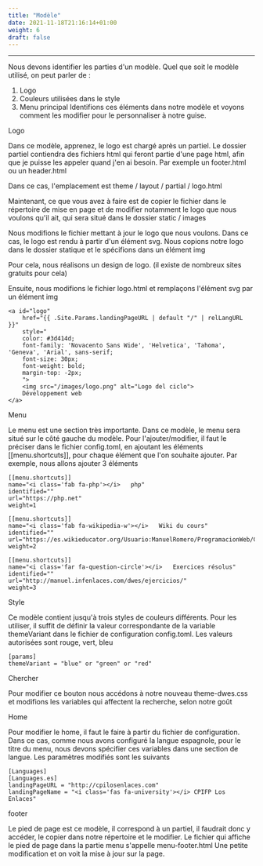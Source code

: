 ```yaml
---
title: "Modèle"
date: 2021-11-18T21:16:14+01:00
weight: 6
draft: false
---
```

***
Nous devons identifier les parties d'un modèle. Quel que soit le modèle utilisé, on peut parler de :

1. Logo
2. Couleurs utilisées dans le style
3. Menu principal Identifions ces éléments dans notre modèle et voyons comment les modifier pour le personnaliser à notre guise.

Logo

Dans ce modèle, apprenez, le logo est chargé après un partiel. Le dossier partiel contiendra des fichiers html qui feront partie d'une page html, afin que je puisse les appeler quand j'en ai besoin. Par exemple un footer.html ou un header.html

Dans ce cas, l'emplacement est theme / layout / partial / logo.html

Maintenant, ce que vous avez à faire est de copier le fichier dans le répertoire de mise en page et de modifier notamment le logo que nous voulons qu'il ait, qui sera situé dans le dossier static / images

Nous modifions le fichier mettant à jour le logo que nous voulons. Dans ce cas, le logo est rendu à partir d'un élément svg. Nous copions notre logo dans le dossier statique et le spécifions dans un élément img

Pour cela, nous réalisons un design de logo. (il existe de nombreux sites gratuits pour cela)

Ensuite, nous modifions le fichier logo.html et remplaçons l'élément svg par un élément img 

    <a id="logo"
        href="{{ .Site.Params.landingPageURL | default "/" | relLangURL }}"
        style="
        color: #3d414d;
        font-family: 'Novacento Sans Wide', 'Helvetica', 'Tahoma', 'Geneva', 'Arial', sans-serif;
        font-size: 30px;
        font-weight: bold;
        margin-top: -2px;
        ">
        <img src="/images/logo.png" alt="Logo del ciclo">
        Développement web
    </a>

Menu

Le menu est une section très importante. Dans ce modèle, le menu sera situé sur le côté gauche du modèle. Pour l'ajouter/modifier, il faut le préciser dans le fichier config.toml, en ajoutant les éléments [[menu.shortcuts]], pour chaque élément que l'on souhaite ajouter. Par exemple, nous allons ajouter 3 éléments

    [[menu.shortcuts]]
    name="<i class='fab fa-php'></i>   php"
    identified=""
    url="https://php.net"
    weight=1

    [[menu.shortcuts]]
    name="<i class='fab fa-wikipedia-w'></i>   Wiki du cours"
    identified=""
    url="https://es.wikieducator.org/Usuario:ManuelRomero/ProgramacionWeb/Contenido"
    weight=2

    [[menu.shortcuts]]
    name="<i class='far fa-question-circle'></i>   Exercices résolus"
    identified=""
    url="http://manuel.infenlaces.com/dwes/ejercicios/"
    weight=3

Style

Ce modèle contient jusqu'à trois styles de couleurs différents. Pour les utiliser, il suffit de définir la valeur correspondante de la variable themeVariant dans le fichier de configuration config.toml. Les valeurs autorisées sont rouge, vert, bleu

    [params]
    themeVariant = "blue" or "green" or "red"

Chercher

Pour modifier ce bouton nous accédons à notre nouveau theme-dwes.css et modifions les variables qui affectent la recherche, selon notre goût

Home

Pour modifier le home, il faut le faire à partir du fichier de configuration. Dans ce cas, comme nous avons configuré la langue espagnole, pour le titre du menu, nous devons spécifier ces variables dans une section de langue. Les paramètres modifiés sont les suivants

    [Languages]
    [Languages.es]
    landingPageURL = "http://cpilosenlaces.com"
    landingPageName = "<i class='fas fa-university'></i> CPIFP Los Enlaces"

footer

Le pied de page est ce modèle, il correspond à un partiel, il faudrait donc y accéder, le copier dans notre répertoire et le modifier. Le fichier qui affiche le pied de page dans la partie menu s'appelle menu-footer.html Une petite modification et on voit la mise à jour sur la page. 
